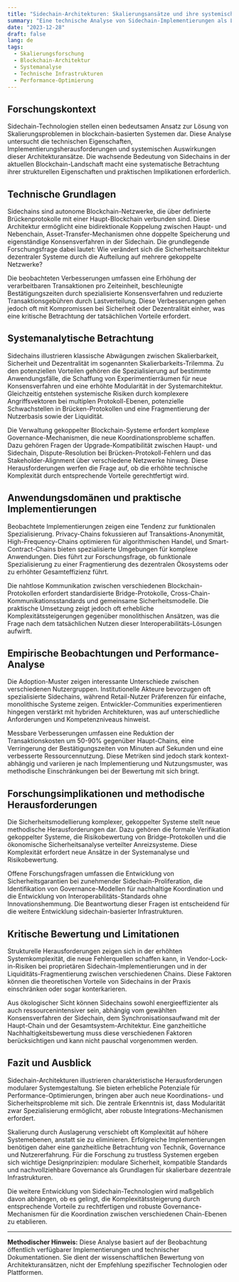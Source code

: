 ```yaml
---
title: "Sidechain-Architekturen: Skalierungsansätze und ihre systemischen Auswirkungen"
summary: "Eine technische Analyse von Sidechain-Implementierungen als Lösungsansatz für Skalierungsprobleme in blockchain-basierten Systemen."
date: "2023-12-28"
draft: false
lang: de
tags:
  - Skalierungsforschung
  - Blockchain-Architektur
  - Systemanalyse
  - Technische Infrastrukturen
  - Performance-Optimierung
---
```



## Forschungskontext

Sidechain-Technologien stellen einen bedeutsamen Ansatz zur Lösung von Skalierungsproblemen in blockchain-basierten Systemen dar. Diese Analyse untersucht die technischen Eigenschaften, Implementierungsherausforderungen und systemischen Auswirkungen dieser Architekturansätze. Die wachsende Bedeutung von Sidechains in der aktuellen Blockchain-Landschaft macht eine systematische Betrachtung ihrer strukturellen Eigenschaften und praktischen Implikationen erforderlich.

## Technische Grundlagen

Sidechains sind autonome Blockchain-Netzwerke, die über definierte Brückenprotokolle mit einer Haupt-Blockchain verbunden sind. Diese Architektur ermöglicht eine bidirektionale Koppelung zwischen Haupt- und Nebenchain, Asset-Transfer-Mechanismen ohne doppelte Speicherung und eigenständige Konsensverfahren in der Sidechain. Die grundlegende Forschungsfrage dabei lautet: Wie verändert sich die Sicherheitsarchitektur dezentraler Systeme durch die Aufteilung auf mehrere gekoppelte Netzwerke?

Die beobachteten Verbesserungen umfassen eine Erhöhung der verarbeitbaren Transaktionen pro Zeiteinheit, beschleunigte Bestätigungszeiten durch spezialisierte Konsensverfahren und reduzierte Transaktionsgebühren durch Lastverteilung. Diese Verbesserungen gehen jedoch oft mit Kompromissen bei Sicherheit oder Dezentralität einher, was eine kritische Betrachtung der tatsächlichen Vorteile erfordert.

## Systemanalytische Betrachtung

Sidechains illustrieren klassische Abwägungen zwischen Skalierbarkeit, Sicherheit und Dezentralität im sogenannten Skalierbarkeits-Trilemma. Zu den potenziellen Vorteilen gehören die Spezialisierung auf bestimmte Anwendungsfälle, die Schaffung von Experimentierräumen für neue Konsensverfahren und eine erhöhte Modularität in der Systemarchitektur. Gleichzeitig entstehen systemische Risiken durch komplexere Angriffsvektoren bei multiplen Protokoll-Ebenen, potenzielle Schwachstellen in Brücken-Protokollen und eine Fragmentierung der Nutzerbasis sowie der Liquidität.

Die Verwaltung gekoppelter Blockchain-Systeme erfordert komplexe Governance-Mechanismen, die neue Koordinationsprobleme schaffen. Dazu gehören Fragen der Upgrade-Kompatibilität zwischen Haupt- und Sidechain, Dispute-Resolution bei Brücken-Protokoll-Fehlern und das Stakeholder-Alignment über verschiedene Netzwerke hinweg. Diese Herausforderungen werfen die Frage auf, ob die erhöhte technische Komplexität durch entsprechende Vorteile gerechtfertigt wird.

## Anwendungsdomänen und praktische Implementierungen

Beobachtete Implementierungen zeigen eine Tendenz zur funktionalen Spezialisierung. Privacy-Chains fokussieren auf Transaktions-Anonymität, High-Frequency-Chains optimieren für algorithmischen Handel, und Smart-Contract-Chains bieten spezialisierte Umgebungen für komplexe Anwendungen. Dies führt zur Forschungsfrage, ob funktionale Spezialisierung zu einer Fragmentierung des dezentralen Ökosystems oder zu erhöhter Gesamteffizienz führt.

Die nahtlose Kommunikation zwischen verschiedenen Blockchain-Protokollen erfordert standardisierte Bridge-Protokolle, Cross-Chain-Kommunikationsstandards und gemeinsame Sicherheitsmodelle. Die praktische Umsetzung zeigt jedoch oft erhebliche Komplexitätssteigerungen gegenüber monolithischen Ansätzen, was die Frage nach dem tatsächlichen Nutzen dieser Interoperabilitäts-Lösungen aufwirft.

## Empirische Beobachtungen und Performance-Analyse

Die Adoption-Muster zeigen interessante Unterschiede zwischen verschiedenen Nutzergruppen. Institutionelle Akteure bevorzugen oft spezialisierte Sidechains, während Retail-Nutzer Präferenzen für einfache, monolithische Systeme zeigen. Entwickler-Communities experimentieren hingegen verstärkt mit hybriden Architekturen, was auf unterschiedliche Anforderungen und Kompetenzniveaus hinweist.

Messbare Verbesserungen umfassen eine Reduktion der Transaktionskosten um 50-90% gegenüber Haupt-Chains, eine Verringerung der Bestätigungszeiten von Minuten auf Sekunden und eine verbesserte Ressourcennutzung. Diese Metriken sind jedoch stark kontext-abhängig und variieren je nach Implementierung und Nutzungsmuster, was methodische Einschränkungen bei der Bewertung mit sich bringt.

## Forschungsimplikationen und methodische Herausforderungen

Die Sicherheitsmodellierung komplexer, gekoppelter Systeme stellt neue methodische Herausforderungen dar. Dazu gehören die formale Verifikation gekoppelter Systeme, die Risikobewertung von Bridge-Protokollen und die ökonomische Sicherheitsanalyse verteilter Anreizsysteme. Diese Komplexität erfordert neue Ansätze in der Systemanalyse und Risikobewertung.

Offene Forschungsfragen umfassen die Entwicklung von Sicherheitsgarantien bei zunehmender Sidechain-Proliferation, die Identifikation von Governance-Modellen für nachhaltige Koordination und die Entwicklung von Interoperabilitäts-Standards ohne Innovationshemmung. Die Beantwortung dieser Fragen ist entscheidend für die weitere Entwicklung sidechain-basierter Infrastrukturen.

## Kritische Bewertung und Limitationen

Strukturelle Herausforderungen zeigen sich in der erhöhten Systemkomplexität, die neue Fehlerquellen schaffen kann, in Vendor-Lock-in-Risiken bei proprietären Sidechain-Implementierungen und in der Liquiditäts-Fragmentierung zwischen verschiedenen Chains. Diese Faktoren können die theoretischen Vorteile von Sidechains in der Praxis einschränken oder sogar konterkarieren.

Aus ökologischer Sicht können Sidechains sowohl energieeffizienter als auch ressourcenintensiver sein, abhängig vom gewählten Konsensverfahren der Sidechain, dem Synchronisationsaufwand mit der Haupt-Chain und der Gesamtsystem-Architektur. Eine ganzheitliche Nachhaltigkeitsbewertung muss diese verschiedenen Faktoren berücksichtigen und kann nicht pauschal vorgenommen werden.

## Fazit und Ausblick

Sidechain-Architekturen illustrieren charakteristische Herausforderungen modularer Systemgestaltung. Sie bieten erhebliche Potenziale für Performance-Optimierungen, bringen aber auch neue Koordinations- und Sicherheitsprobleme mit sich. Die zentrale Erkenntnis ist, dass Modularität zwar Spezialisierung ermöglicht, aber robuste Integrations-Mechanismen erfordert.

Skalierung durch Auslagerung verschiebt oft Komplexität auf höhere Systemebenen, anstatt sie zu eliminieren. Erfolgreiche Implementierungen benötigen daher eine ganzheitliche Betrachtung von Technik, Governance und Nutzererfahrung. Für die Forschung zu trustless Systemen ergeben sich wichtige Designprinzipien: modulare Sicherheit, kompatible Standards und nachvollziehbare Governance als Grundlagen für skalierbare dezentrale Infrastrukturen.

Die weitere Entwicklung von Sidechain-Technologien wird maßgeblich davon abhängen, ob es gelingt, die Komplexitätssteigerung durch entsprechende Vorteile zu rechtfertigen und robuste Governance-Mechanismen für die Koordination zwischen verschiedenen Chain-Ebenen zu etablieren.

---

**Methodischer Hinweis:** Diese Analyse basiert auf der Beobachtung öffentlich verfügbarer Implementierungen und technischer Dokumentationen. Sie dient der wissenschaftlichen Bewertung von Architekturansätzen, nicht der Empfehlung spezifischer Technologien oder Plattformen.
